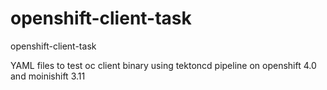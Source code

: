 # openshift-client-task
openshift-client-task


YAML files to test oc client binary using tektoncd pipeline on openshift 4.0 and moinishift 3.11 
